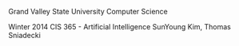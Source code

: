 Grand Valley State University
Computer Science

Winter 2014
CIS 365 - Artificial Intelligence
SunYoung Kim, Thomas Sniadecki